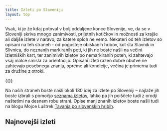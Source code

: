 ```yaml
---
title: Izleti po Sloveniji
layout: top
---
```

Vsak, ki je že kdaj potoval v bolj oddaljene konce Slovenije, ve, da se v Sloveniji skriva mnogo zanimivosti, prijetnih kotičkov in možnosti za krajše ali daljše izlete v naravo, za katere sploh ne vemo. Nekateri od teh izletov so opisani na teh straneh - od pogosteje obiskanih hribov, kot sta Slavnik in Slivnica, do neznanih markiranih poti, ki jih ne boste našli na večini izletniških kart, ter zanimivih izletov po nemarkiranih poteh, ki zahtevajo vsaj malce smisla za orientacijo. Opisani izleti razen dobre obutve ne zahtevajo posebnega znanja, opreme ali kondicije, večina je primerna tudi za družine z otroki.

{{<map lat="46.18" lon="15" zoom="8" h="30em">}}

Na naših straneh boste našli okoli 180 idej za izlete po Sloveniji – najlaže jih boste izbrali s pomočjo [seznama izletov](../hikes-list/list), lahko pa jih poiščete tudi z orodji naštetimi na desnem robu strani. Opise manj znanih izletov boste našli tudi na blogu Mojce Luštrek [Tavanja po slovenskih hribih](http://pohribih.blogspot.com/).

## Najnovejši izleti

